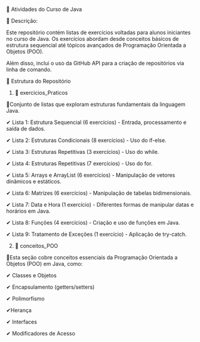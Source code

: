 📌 Atividades do Curso de Java

📌 Descrição:

Este repositório contém listas de exercícios voltadas para alunos iniciantes no curso de Java. Os exercícios abordam desde conceitos básicos de estrutura sequencial até tópicos avançados de Programação Orientada a Objetos (POO).

Além disso, inclui o uso da GitHub API para a criação de repositórios via linha de comando.

📂 Estrutura do Repositório

1. 📂 exercicios_Praticos

🔹Conjunto de listas que exploram estruturas fundamentais da linguagem Java.

✔ Lista 1: Estrutura Sequencial (6 exercícios) - Entrada, processamento e saída de dados.

✔ Lista 2: Estruturas Condicionais (8 exercícios) - Uso do if-else.

✔ Lista 3: Estruturas Repetitivas (3 exercícios) - Uso do while.

✔ Lista 4: Estruturas Repetitivas (7 exercícios) - Uso do for.

✔ Lista 5: Arrays e ArrayList (6 exercícios) - Manipulação de vetores dinâmicos e estáticos.

✔ Lista 6: Matrizes (6 exercícios) - Manipulação de tabelas bidimensionais.

✔ Lista 7: Data e Hora (1 exercício) - Diferentes formas de manipular datas e horários em Java.

✔ Lista 8: Funções (4 exercícios) - Criação e uso de funções em Java.

✔ Lista 9: Tratamento de Exceções (1 exercício) - Aplicação de try-catch.

2. 📂 conceitos_POO

🔹Esta seção cobre conceitos essenciais da Programação Orientada a Objetos (POO) em Java, como:

✔ Classes e Objetos

✔ Encapsulamento (getters/setters)

✔ Polimorfismo

✔Herança

✔ Interfaces

✔ Modificadores de Acesso
